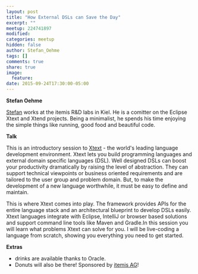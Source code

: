 ```yaml
---
layout: post
title: "How External DSLs can Save the Day"
excerpt: ""
meetup: 224741897
modified:
categories: meetup
hidden: false
author: Stefan_Oehme
tags: []
comments: true
share: true
image:
  feature:
date: 2015-09-24T17:30:00-05:00
---
```


__Stefan Oehme__

[Stefan](https://twitter.com/StefanOehme) works at the itemis R&D labs in Kiel. He is a comitter on the Eclipse Xtext and Xtend projects. Being a minimalist, he spends his time enjoying the simple things like running, good food and beautiful code.

__Talk__

This is an introductory session to [Xtext](https://eclipse.org/Xtext/) - the world's leading language development environment. Xtext lets you build programming languages and external domain specific languages (DSL). Well designed DSLs can boost your productivity dramatically by raising the level of abstraction. They can support technical viewpoints or business oriented requirements and are tailored to the user group and problem domain. But, to make the development of a new language worthwhile, it must be easy to define and maintain.

This is where Xtext comes into play. The framework provides APIs for the entire language stack and an architectural blueprint to develop DSLs easily. Xtext languages integrate with Eclipse, IntelliJ or browser based solutions and support command line tools like Maven and Gradle.In this session you will learn what problems Xtext can solve for you. I will be live-coding a language from scratch, showing you everything you need to get started.

__Extras__

- drinks are available thanks to Oracle.
- Donuts will also be there! Sponsored by [itemis AG](https://itemis.com/)!